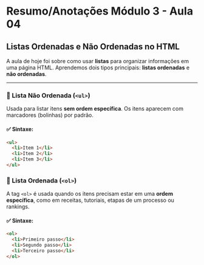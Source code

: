 # Resumo/Anotações Módulo 3 - Aula 04

## Listas Ordenadas e Não Ordenadas no HTML

A aula de hoje foi sobre como usar **listas** para organizar informações em uma página HTML. Aprendemos dois tipos principais: **listas ordenadas** e **não ordenadas**.

---

### 🔹 Lista Não Ordenada (`<ul>`)

Usada para listar itens **sem ordem específica**. Os itens aparecem com marcadores (bolinhas) por padrão.

#### ✅ Sintaxe:
```html
<ul>
  <li>Item 1</li>
  <li>Item 2</li>
  <li>Item 3</li>
</ul>
```


### 🔸 Lista Ordenada (`<ol>`)

A tag `<ol>` é usada quando os itens precisam estar em uma **ordem específica**, como em receitas, tutoriais, etapas de um processo ou rankings.

#### ✅ Sintaxe:
```html
<ol>
  <li>Primeiro passo</li>
  <li>Segundo passo</li>
  <li>Terceiro passo</li>
</ol>
```
